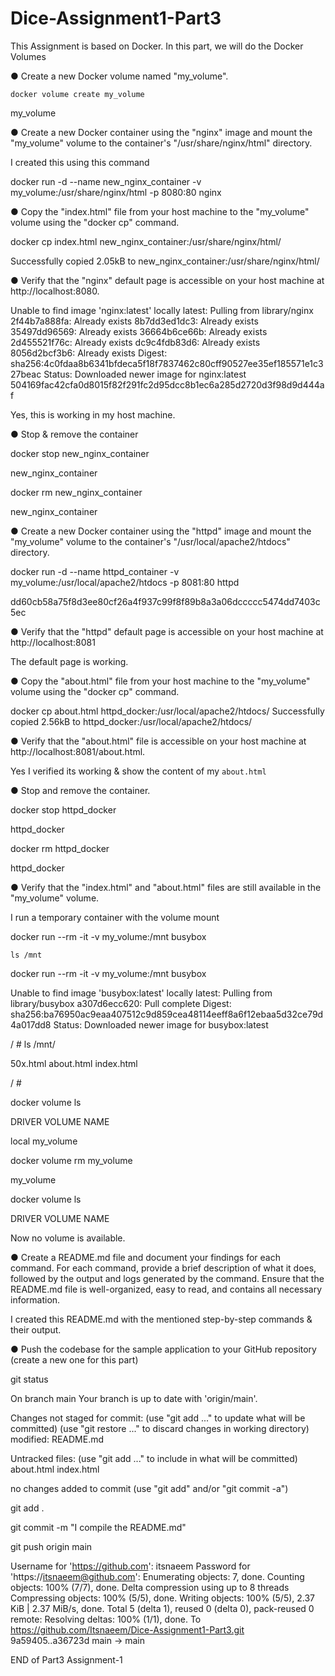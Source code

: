 # Dice-Assignment1-Part3
This Assignment is based on Docker. In this part, we will do the Docker Volumes

● Create a new Docker volume named "my_volume". 

 `docker volume create my_volume`

my_volume

● Create a new Docker container using the "nginx" image and mount the "my_volume"
volume to the container's "/usr/share/nginx/html" directory.

I created this using this command

docker run -d --name new_nginx_container -v my_volume:/usr/share/nginx/html -p 8080:80 nginx

● Copy the "index.html" file from your host machine to the "my_volume" volume using the
"docker cp" command. 

docker cp index.html new_nginx_container:/usr/share/nginx/html/

Successfully copied 2.05kB to new_nginx_container:/usr/share/nginx/html/

● Verify that the "nginx" default page is accessible on your host machine at
http://localhost:8080.

Unable to find image 'nginx:latest' locally
latest: Pulling from library/nginx
2f44b7a888fa: Already exists 
8b7dd3ed1dc3: Already exists 
35497dd96569: Already exists 
36664b6ce66b: Already exists 
2d455521f76c: Already exists 
dc9c4fdb83d6: Already exists 
8056d2bcf3b6: Already exists 
Digest: sha256:4c0fdaa8b6341bfdeca5f18f7837462c80cff90527ee35ef185571e1c327beac
Status: Downloaded newer image for nginx:latest
504169fac42cfa0d8015f82f291fc2d95dcc8b1ec6a285d2720d3f98d9d444af

Yes, this is working in my host machine.

● Stop & remove the container

docker stop new_nginx_container 

new_nginx_container

docker rm new_nginx_container

new_nginx_container


● Create a new Docker container using the "httpd" image and mount the "my_volume"
volume to the container's "/usr/local/apache2/htdocs" directory.

docker run -d --name httpd_container -v my_volume:/usr/local/apache2/htdocs -p 8081:80 httpd

dd60cb58a75f8d3ee80cf26a4f937c99f8f89b8a3a06dccccc5474dd7403c5ec

● Verify that the "httpd" default page is accessible on your host machine at
http://localhost:8081

The default page is working.

● Copy the "about.html" file from your host machine to the "my_volume" volume using the
"docker cp" command.

docker cp about.html httpd_docker:/usr/local/apache2/htdocs/
Successfully copied 2.56kB to httpd_docker:/usr/local/apache2/htdocs/

● Verify that the "about.html" file is accessible on your host machine at
http://localhost:8081/about.html.

Yes I verified its working & show the content of my `about.html`

● Stop and remove the container. 

docker stop httpd_docker 

httpd_docker

docker rm httpd_docker 

httpd_docker

● Verify that the "index.html" and "about.html" files are still available in the "my_volume"
volume. 

I run a temporary container with the volume mount

docker run --rm -it -v my_volume:/mnt busybox

`ls /mnt`

docker run --rm -it -v my_volume:/mnt busybox

Unable to find image 'busybox:latest' locally
latest: Pulling from library/busybox
a307d6ecc620: Pull complete 
Digest: sha256:ba76950ac9eaa407512c9d859cea48114eeff8a6f12ebaa5d32ce79d4a017dd8
Status: Downloaded newer image for busybox:latest

/ # ls /mnt/

50x.html    about.html  index.html

/ # 

docker volume ls

DRIVER    VOLUME NAME

local     my_volume

docker volume rm my_volume 

my_volume

docker volume ls

DRIVER    VOLUME NAME

Now no volume is available.

● Create a README.md file and document your findings for each command. For each
command, provide a brief description of what it does, followed by the output and logs
generated by the command. Ensure that the README.md file is well-organized, easy to
read, and contains all necessary information. 

I created this README.md with the mentioned step-by-step commands & their output.

● Push the codebase for the sample application to your GitHub repository (create a new
one for this part)

git status

On branch main
Your branch is up to date with 'origin/main'.

Changes not staged for commit:
  (use "git add <file>..." to update what will be committed)
  (use "git restore <file>..." to discard changes in working directory)
	modified:   README.md

Untracked files:
  (use "git add <file>..." to include in what will be committed)
	about.html
	index.html

no changes added to commit (use "git add" and/or "git commit -a")


git add .

git commit -m "I compile the README.md"

git push origin main 

Username for 'https://github.com': itsnaeem
Password for 'https://itsnaeem@github.com': 
Enumerating objects: 7, done.
Counting objects: 100% (7/7), done.
Delta compression using up to 8 threads
Compressing objects: 100% (5/5), done.
Writing objects: 100% (5/5), 2.37 KiB | 2.37 MiB/s, done.
Total 5 (delta 1), reused 0 (delta 0), pack-reused 0
remote: Resolving deltas: 100% (1/1), done.
To https://github.com/Itsnaeem/Dice-Assignment1-Part3.git
   9a59405..a36723d  main -> main


END of Part3 Assignment-1
